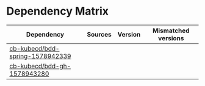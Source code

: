 # Dependency Matrix

Dependency | Sources | Version | Mismatched versions
---------- | ------- | ------- | -------------------
[cb-kubecd/bdd-spring-1578942339](https://github.com/cb-kubecd/bdd-spring-1578942339.git) |  | []() | 
[cb-kubecd/bdd-gh-1578943280](https://github.com/cb-kubecd/bdd-gh-1578943280.git) |  | []() | 

